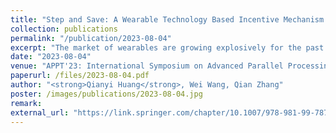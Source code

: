 ```yaml
---
title: "Step and Save: A Wearable Technology Based Incentive Mechanism for Health Insurance"
collection: publications
permalink: "/publication/2023-08-04"
excerpt: "The market of wearables are growing explosively for the past few years. The majority of the devices are related to health care and fitness. It is embarrassing that users easily lose interest in these devices, and thus fail to improve health condition. Recently, the “be healthy and be rewarded” programs are gaining popularity in health insurance market. The insurance companies give financial rewards to its policyholders who take the initiative to keep healthy. It provides the policyholders with incentives to lead a healthier lifestyle and the insurer can also benefit from less medical claims. Unfortunately, there are hardly any studies discussing how to design the incentive mechanism in this new emerging health promotion program. Improper design would not change policyholders’ unhealthy behavior and the insurer cannot benefit from it. In this paper, we propose a mechanism for this health promotion program. We model it as …"
date: "2023-08-04"
venue: "APPT'23: International Symposium on Advanced Parallel Processing Technologies, 326-347, 2023"
paperurl: /files/2023-08-04.pdf
author: "<strong>Qianyi Huang</strong>, Wei Wang, Qian Zhang"
poster: /images/publications/2023-08-04.jpg
remark:
external_url: "https://link.springer.com/chapter/10.1007/978-981-99-7872-4_19"
---
```


